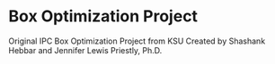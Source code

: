 # Box Optimization Project
Original IPC Box Optimization Project from KSU
Created by Shashank Hebbar and Jennifer Lewis Priestly, Ph.D.
